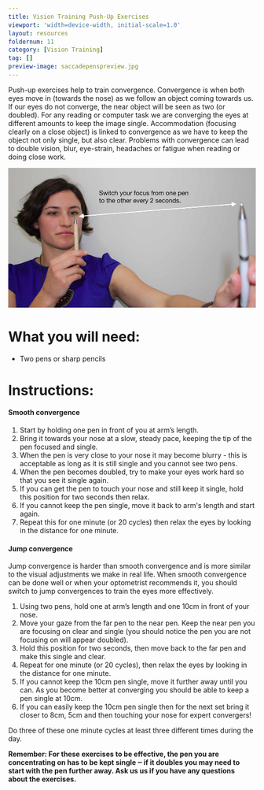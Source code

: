 ```yaml
---
title: Vision Training Push-Up Exercises
viewport: 'width=device-width, initial-scale=1.0'
layout: resources
foldernum: 11
category: [Vision Training]
tag: []
preview-image: saccadepenspreview.jpg
---
```


Push-up exercises help to train convergence. Convergence is when both eyes move in (towards the nose) as we follow an object coming towards us. If our eyes do not converge, the near object will be seen as two (or doubled). For any reading or computer task we are converging the eyes at different amounts to keep the image single. Accommodation (focusing clearly on a close object) is linked to convergence as we have to keep the object not only single, but also clear. Problems with convergence can lead to double vision, blur, eye-strain, headaches or fatigue when reading or doing close work.

![](saccade-pens.jpg)

# What you will need:

  * Two pens or sharp pencils

# Instructions:

#### Smooth convergence

  1. Start by holding one pen in front of you at arm’s length. 
  2. Bring it towards your nose at a slow, steady pace, keeping the tip of the pen focused and single.
  3. When the pen is very close to your nose it may become blurry - this is acceptable as long as it is still single and you cannot see two pens. 
  4. When the pen becomes doubled, try to make your eyes work hard so that you see it single again. 
  5. If you can get the pen to touch your nose and still keep it single, hold this position for two seconds then relax.
  6. If you cannot keep the pen single, move it back to arm's length and start again. 
  7. Repeat this for one minute (or 20 cycles) then relax the eyes by looking in the distance for one minute.

#### Jump convergence

Jump convergence is harder than smooth convergence and is more similar to the visual adjustments we make in real life. When smooth convergence can be done well or when your optometrist recommends it, you should switch to jump convergences to train the eyes more effectively. 

  1. Using two pens, hold one at arm’s length and one 10cm in front of your nose.
  2. Move your gaze from the far pen to the near pen. Keep the near pen you are focusing on clear and single (you should notice the pen you are not focusing on will appear doubled).
  3. Hold this position for two seconds, then move back to the far pen and make this single and clear.
  4. Repeat for one minute (or 20 cycles), then relax the eyes by looking in the distance for one minute.
  5. If you cannot keep the 10cm pen single, move it further away until you can. As you become better at converging you should be able to keep a pen single at 10cm. 
  6. If you can easily keep the 10cm pen single then for the next set bring it closer to 8cm, 5cm and then touching your nose for expert convergers!

Do three of these one minute cycles at least three different times during the day.

**Remember: For these exercises to be effective, the pen you are concentrating on has to be kept single ‒ if it doubles you may need to start with the pen further away. Ask us us if you have any questions about the exercises.**
